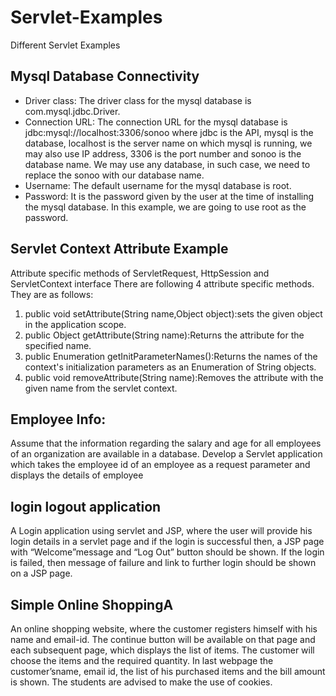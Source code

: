
  # Servlet-Examples  
  Different Servlet Examples

## Mysql Database Connectivity
          
* Driver class: The driver class for the mysql database is com.mysql.jdbc.Driver.
* Connection URL: The connection URL for the mysql database is jdbc:mysql://localhost:3306/sonoo where jdbc is the API, mysql is the database, localhost is the server name on which          mysql is running, we may also use IP address, 3306 is the port number and sonoo is the database name. We may use any database, in such case, we need to replace the sonoo with our database name.
* Username: The default username for the mysql database is root.
* Password: It is the password given by the user at the time of installing the mysql database. In this example, we are going to use root as the password.

## Servlet Context Attribute Example
Attribute specific methods of ServletRequest, HttpSession and ServletContext interface
There are following 4 attribute specific methods. They are as follows:

   1. public void setAttribute(String name,Object object):sets the given object in the application scope.
   2. public Object getAttribute(String name):Returns the attribute for the specified name.
   3.  public Enumeration getInitParameterNames():Returns the names of the context's initialization parameters as an Enumeration of String objects.
   4. public void removeAttribute(String name):Removes the attribute with the given name from the servlet context.

## Employee Info:
Assume   that   the   information   regarding   the   salary   and   age   for   all   employees   of   an   organization  are  available  in  a  database.    Develop  a  Servlet  application  which  takes  the  employee  id  of  an  employee  as  a  request  parameter  and  displays  the  details  of employee

## login logout application
A Login application using servlet and JSP, where the user will provide his login details in a servlet page and if the login is successful then, a JSP page with “Welcome”message and “Log  Out”  button  should  be  shown.  If  the  login  is  failed,  then  message  of  failure  and  link  to  further  login  should  be  shown  on  a  JSP  page. 

## Simple Online ShoppingA
An online shopping website, where the customer registers himself with his name and email-id. The continue button will be available on that page and each subsequent page,  which  displays  the  list  of  items.  The  customer  will  choose  the  items  and  the  required  quantity.  In  last  webpage  the  customer’sname,  email  id,  the  list  of  his  purchased  items  and  the bill amount is shown. The students are advised to make the use of cookies. 

